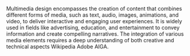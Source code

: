 Multimedia design encompasses the creation of content that combines different forms of media, such as text, audio, images, animations, and video, to deliver interactive and engaging user experiences. It is widely used in fields like advertising, education, and entertainment to convey information and create compelling narratives. The integration of various media elements requires a deep understanding of both creative and technical aspects​ Wikipedia​​ Adobe​​ AIGA​.
